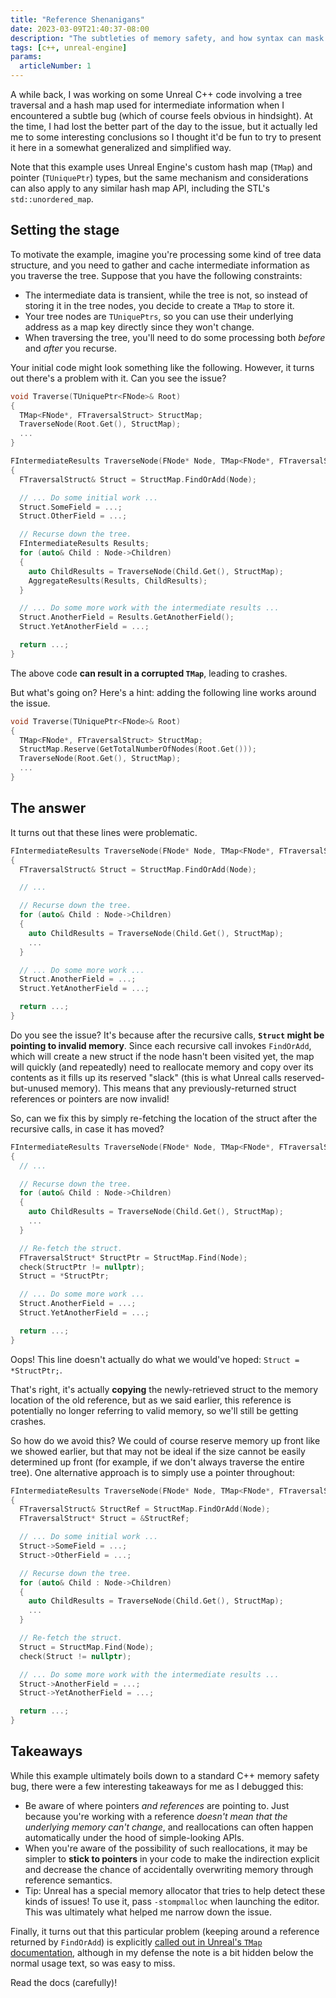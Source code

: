 ```yaml
---
title: "Reference Shenanigans"
date: 2023-03-09T21:40:37-08:00
description: "The subtleties of memory safety, and how syntax can mask bugs."
tags: [c++, unreal-engine]
params:
  articleNumber: 1
---
```


A while back, I was working on some Unreal C++ code involving a tree traversal
and a hash map used for intermediate information when I encountered a subtle
bug (which of course feels obvious in hindsight). At the time, I had lost the
better part of the day to the issue, but it actually led me to some interesting
conclusions so I thought it'd be fun to try to present it here in a somewhat
generalized and simplified way.

Note that this example uses Unreal Engine's custom hash map (`TMap`) and
pointer (`TUniquePtr`) types, but the same mechanism and considerations can
also apply to any similar hash map API, including the STL's
`std::unordered_map`.

## Setting the stage

To motivate the example, imagine you're processing some kind of tree data
structure, and you need to gather and cache intermediate information as you
traverse the tree. Suppose that you have the following constraints:

- The intermediate data is transient, while the tree is not, so instead of
  storing it in the tree nodes, you decide to create a `TMap` to store it.
- Your tree nodes are `TUniquePtrs`, so you can use their underlying address as
  a map key directly since they won't change.
- When traversing the tree, you'll need to do some processing both _before_ and
  _after_ you recurse.

Your initial code might look something like the following. However, it turns
out there's a problem with it. Can you see the issue?

```c++
void Traverse(TUniquePtr<FNode>& Root)
{
  TMap<FNode*, FTraversalStruct> StructMap;
  TraverseNode(Root.Get(), StructMap);
  ...
}

FIntermediateResults TraverseNode(FNode* Node, TMap<FNode*, FTraversalStruct>& StructMap)
{
  FTraversalStruct& Struct = StructMap.FindOrAdd(Node);

  // ... Do some initial work ...
  Struct.SomeField = ...;
  Struct.OtherField = ...;

  // Recurse down the tree.
  FIntermediateResults Results;
  for (auto& Child : Node->Children)
  {
    auto ChildResults = TraverseNode(Child.Get(), StructMap);
    AggregateResults(Results, ChildResults);
  }

  // ... Do some more work with the intermediate results ...
  Struct.AnotherField = Results.GetAnotherField();
  Struct.YetAnotherField = ...;

  return ...;
}
```

The above code **can result in a corrupted `TMap`**, leading to crashes.

But what's going on? Here's a hint: adding the following line works around the issue.

```c++ {hl_lines=[4]}
void Traverse(TUniquePtr<FNode>& Root)
{
  TMap<FNode*, FTraversalStruct> StructMap;
  StructMap.Reserve(GetTotalNumberOfNodes(Root.Get()));
  TraverseNode(Root.Get(), StructMap);
  ...
}
```

## The answer

It turns out that these lines were problematic.

```c++ {hl_lines=[15,16]}
FIntermediateResults TraverseNode(FNode* Node, TMap<FNode*, FTraversalStruct>& StructMap)
{
  FTraversalStruct& Struct = StructMap.FindOrAdd(Node);

  // ...

  // Recurse down the tree.
  for (auto& Child : Node->Children)
  {
    auto ChildResults = TraverseNode(Child.Get(), StructMap);
    ...
  }

  // ... Do some more work ...
  Struct.AnotherField = ...;
  Struct.YetAnotherField = ...;

  return ...;
}
```

Do you see the issue? It's because after the recursive calls, **`Struct` might
be pointing to invalid memory**. Since each recursive call invokes `FindOrAdd`,
which will create a new struct if the node hasn't been visited yet, the map
will quickly (and repeatedly) need to reallocate memory and copy over its
contents as it fills up its reserved "slack" (this is what Unreal calls
reserved-but-unused memory). This means that any previously-returned struct
references or pointers are now invalid!

So, can we fix this by simply re-fetching the location of the struct after the
recursive calls, in case it has moved?

```c++ {hl_lines=["13-15"]}
FIntermediateResults TraverseNode(FNode* Node, TMap<FNode*, FTraversalStruct>& StructMap)
{
  // ...

  // Recurse down the tree.
  for (auto& Child : Node->Children)
  {
    auto ChildResults = TraverseNode(Child.Get(), StructMap);
    ...
  }

  // Re-fetch the struct.
  FTraversalStruct* StructPtr = StructMap.Find(Node);
  check(StructPtr != nullptr);
  Struct = *StructPtr;

  // ... Do some more work ...
  Struct.AnotherField = ...;
  Struct.YetAnotherField = ...;

  return ...;
}
```

Oops! This line doesn't actually do what we would've hoped: `Struct = *StructPtr;`.

That's right, it's actually **copying** the newly-retrieved struct to the
memory location of the old reference, but as we said earlier, this reference is
potentially no longer referring to valid memory, so we'll still be getting
crashes.

So how do we avoid this? We could of course reserve memory up front like we
showed earlier, but that may not be ideal if the size cannot be easily
determined up front (for example, if we don't always traverse the entire tree).
One alternative approach is to simply use a pointer throughout:

```c++ {hl_lines=[4]}
FIntermediateResults TraverseNode(FNode* Node, TMap<FNode*, FTraversalStruct>& StructMap)
{
  FTraversalStruct& StructRef = StructMap.FindOrAdd(Node);
  FTraversalStruct* Struct = &StructRef;

  // ... Do some initial work ...
  Struct->SomeField = ...;
  Struct->OtherField = ...;

  // Recurse down the tree.
  for (auto& Child : Node->Children)
  {
    auto ChildResults = TraverseNode(Child.Get(), StructMap);
    ...
  }

  // Re-fetch the struct.
  Struct = StructMap.Find(Node);
  check(Struct != nullptr);

  // ... Do some more work with the intermediate results ...
  Struct->AnotherField = ...;
  Struct->YetAnotherField = ...;

  return ...;
}
```

## Takeaways

While this example ultimately boils down to a standard C++ memory safety bug,
there were a few interesting takeaways for me as I debugged this:

- Be aware of where pointers _and references_ are pointing to. Just because
  you're working with a reference _doesn't mean that the underlying memory
  can't change_, and reallocations can often happen automatically under the
  hood of simple-looking APIs.
- When you're aware of the possibility of such reallocations, it may be simpler
  to **stick to pointers** in your code to make the indirection explicit and
  decrease the chance of accidentally overwriting memory through reference
  semantics.
- Tip: Unreal has a special memory allocator that tries to help detect these
  kinds of issues! To use it, pass `-stompmalloc` when launching the editor.
  This was ultimately what helped me narrow down the issue.

Finally, it turns out that this particular problem (keeping around a reference
returned by `FindOrAdd`) is explicitly [called out in Unreal's `TMap`
documentation](https://docs.unrealengine.com/4.27/en-US/ProgrammingAndScripting/ProgrammingWithCPP/UnrealArchitecture/TMap/),
although in my defense the note is a bit hidden below the normal usage text, so
was easy to miss.

Read the docs (carefully)!

